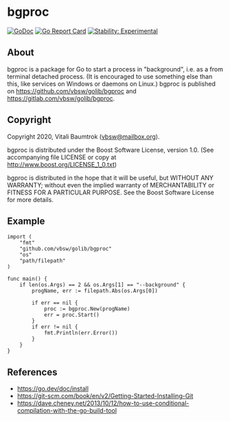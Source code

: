 # bgproc

[![GoDoc](https://godoc.org/github.com/vbsw/golib/bgproc?status.svg)](https://godoc.org/github.com/vbsw/golib/bgproc) [![Go Report Card](https://goreportcard.com/badge/github.com/vbsw/golib/bgproc)](https://goreportcard.com/report/github.com/vbsw/golib/bgproc) [![Stability: Experimental](https://masterminds.github.io/stability/experimental.svg)](https://masterminds.github.io/stability/experimental.html)

## About
bgproc is a package for Go to start a process in "background", i.e. as a from terminal detached process. (It is encouraged to use something else than this, like services on Windows or daemons on Linux.) bgproc is published on <https://github.com/vbsw/golib/bgproc> and <https://gitlab.com/vbsw/golib/bgproc>.

## Copyright
Copyright 2020, Vitali Baumtrok (vbsw@mailbox.org).

bgproc is distributed under the Boost Software License, version 1.0. (See accompanying file LICENSE or copy at http://www.boost.org/LICENSE_1_0.txt)

bgproc is distributed in the hope that it will be useful, but WITHOUT ANY WARRANTY; without even the implied warranty of MERCHANTABILITY or FITNESS FOR A PARTICULAR PURPOSE. See the Boost Software License for more details.

## Example

	import (
		"fmt"
		"github.com/vbsw/golib/bgproc"
		"os"
		"path/filepath"
	)

	func main() {
		if len(os.Args) == 2 && os.Args[1] == "--background" {
			progName, err := filepath.Abs(os.Args[0])

			if err == nil {
				proc := bgproc.New(progName)
				err = proc.Start()
			}
			if err != nil {
				fmt.Println(err.Error())
			}
		}
	}

## References
- https://go.dev/doc/install
- https://git-scm.com/book/en/v2/Getting-Started-Installing-Git
- https://dave.cheney.net/2013/10/12/how-to-use-conditional-compilation-with-the-go-build-tool
